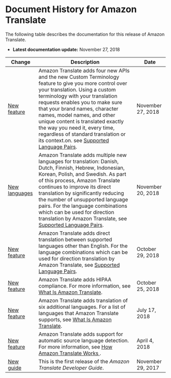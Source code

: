 # Document History for Amazon Translate<a name="doc-history"></a>

The following table describes the documentation for this release of Amazon Translate\.
+ **Latest documentation update:** November 27, 2018

| Change | Description | Date | 
| --- |--- |--- |
| [New feature](https://docs.aws.amazon.com/translate/latest/dg/how-custom-terminology.html) | Amazon Translate adds four new APIs and the new Custom Terminology feature to give you more control over your translation\. Using a custom terminology with your translation requests enables you to make sure that your brand names, character names, model names, and other unique content is translated exactly the way you need it, every time, regardless of standard translation or its context\.on\. see [Supported Language Pairs](https://docs.aws.amazon.com/translate/latest/dg/how-custom-terminology.html)\. | November 27, 2018 | 
| [New languages](https://docs.aws.amazon.com/translate/latest/dg/what-is.html) | Amazon Translate adds multiple new languages for translation: Danish, Dutch, Finnish, Hebrew, Indonesian, Korean, Polish, and Swedish\. As part of this process, Amazon Translate continues to improve its direct translation by significantly reducing the number of unsupported language pairs\. For the language combinations which can be used for direction translation by Amazon Translate, see [Supported Language Pairs](https://docs.aws.amazon.com/translate/latest/dg/pairs.html)\. | November 20, 2018 | 
| [New feature](https://docs.aws.amazon.com/translate/latest/dg/what-is.html) | Amazon Translate adds direct translation between supported languages other than English\. For the language combinations which can be used for direction translation by Amazon Translate, see [Supported Language Pairs](https://docs.aws.amazon.com/translate/latest/dg/pairs.html)\. | October 29, 2018 | 
| [New feature](https://docs.aws.amazon.com/translate/latest/dg/what-is.html) | Amazon Translate adds HIPAA compliance\. For more information, see [What Is Amazon Translate](https://docs.aws.amazon.com/translate/latest/dg/what-is.html)\. | October 25, 2018 | 
| [New feature](https://docs.aws.amazon.com/translate/latest/dg/what-is.html) | Amazon Translate adds translation of six additional languages\. For a list of languages that Amazon Translate supports, see [What Is Amazon Translate](https://docs.aws.amazon.com/translate/latest/dg/what-is.html)\. | July 17, 2018 | 
| [New feature](https://docs.aws.amazon.com/translate/latest/dg/how-it-works.html) | Amazon Translate adds support for automatic source language detection\. For more information, see [ How Amazon Translate Works ](https://docs.aws.amazon.com/translate/latest/dg/how-it-works.html)\. | April 4, 2018 | 
| [New guide](#doc-history) | This is the first release of the *Amazon Translate Developer Guide*\. | November 29, 2017 | 